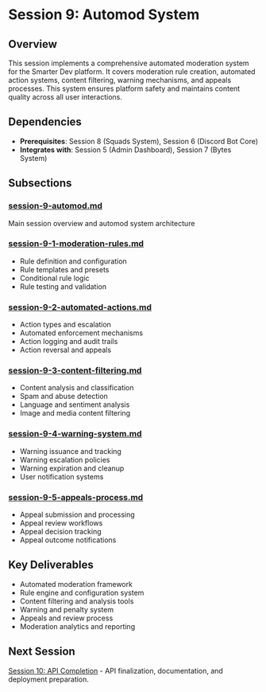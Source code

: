 # Session 9: Automod System

## Overview
This session implements a comprehensive automated moderation system for the Smarter Dev platform. It covers moderation rule creation, automated action systems, content filtering, warning mechanisms, and appeals processes. This system ensures platform safety and maintains content quality across all user interactions.

## Dependencies
- **Prerequisites**: Session 8 (Squads System), Session 6 (Discord Bot Core)
- **Integrates with**: Session 5 (Admin Dashboard), Session 7 (Bytes System)

## Subsections

### [session-9-automod.md](./session-9-automod.md)
Main session overview and automod system architecture

### [session-9-1-moderation-rules.md](./session-9-1-moderation-rules.md)
- Rule definition and configuration
- Rule templates and presets
- Conditional rule logic
- Rule testing and validation

### [session-9-2-automated-actions.md](./session-9-2-automated-actions.md)
- Action types and escalation
- Automated enforcement mechanisms
- Action logging and audit trails
- Action reversal and appeals

### [session-9-3-content-filtering.md](./session-9-3-content-filtering.md)
- Content analysis and classification
- Spam and abuse detection
- Language and sentiment analysis
- Image and media content filtering

### [session-9-4-warning-system.md](./session-9-4-warning-system.md)
- Warning issuance and tracking
- Warning escalation policies
- Warning expiration and cleanup
- User notification systems

### [session-9-5-appeals-process.md](./session-9-5-appeals-process.md)
- Appeal submission and processing
- Appeal review workflows
- Appeal decision tracking
- Appeal outcome notifications

## Key Deliverables
- Automated moderation framework
- Rule engine and configuration system
- Content filtering and analysis tools
- Warning and penalty system
- Appeals and review process
- Moderation analytics and reporting

## Next Session
[Session 10: API Completion](../session-10/index.md) - API finalization, documentation, and deployment preparation.